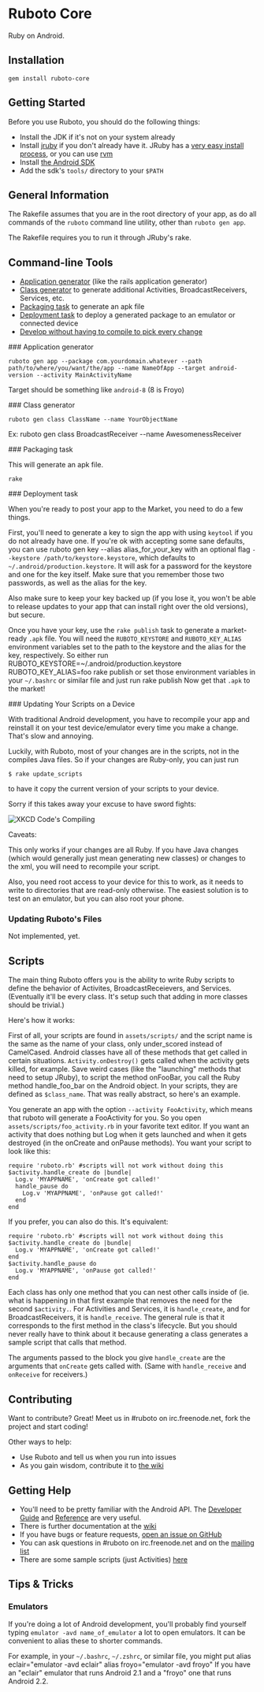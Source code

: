 Ruboto Core
=============

Ruby on Android.

Installation
-------

    gem install ruboto-core

Getting Started
---------------

Before you use Ruboto, you should do the following things:

* Install the JDK if it's not on your system already
* Install [jruby](http://jruby.org/) if you don't already have it. JRuby has a [very easy install process](http://jruby.org/#2), or you can use [rvm](http://rvm.beginrescueend.com/)
* Install [the Android SDK](http://developer.android.com/sdk/index.html)
* Add the sdk's `tools/` directory to your `$PATH`

General Information
------------------

The Rakefile assumes that you are in the root directory of your app, as do all commands of the `ruboto` command line utility, other than `ruboto gen app`.

The Rakefile requires you to run it through JRuby's rake. 

Command-line Tools
-------

* [Application generator](#application_generator) (like the rails application generator)
* [Class generator](#class_generator) to generate additional Activities, BroadcastReceivers, Services, etc.
* [Packaging task](#packaging_task) to generate an apk file
* [Deployment task](#deployment_task) to deploy a generated package to an emulator or connected device
* [Develop without having to compile to pick every change](#update_scripts)


<a name="application_generator">
### Application generator
</a>

    ruboto gen app --package com.yourdomain.whatever --path path/to/where/you/want/the/app --name NameOfApp --target android-version --activity MainActivityName
Target should be something like `android-8` (8 is Froyo)

<a name="class_generator">
### Class generator
</a>

    ruboto gen class ClassName --name YourObjectName
Ex:
    ruboto gen class BroadcastReceiver --name AwesomenessReceiver

<a name="packaging_task">
### Packaging task
</a>

This will generate an apk file.

    rake

<a name="deployment_task">
### Deployment task
</a>

When you're ready to post your app to the Market, you need to do a few things.

First, you'll need to generate a key to sign the app with using `keytool` if you do not already have one. If you're ok with accepting some sane defaults, you can use
    ruboto gen key --alias alias_for_your_key
with an optional flag `--keystore /path/to/keystore.keystore`, which defaults to `~/.android/production.keystore`. It will ask for a password for the keystore and one for the key itself. Make sure that you remember those two passwords, as well as the alias for the key. 

Also make sure to keep your key backed up (if you lose it, you won't be able to release updates to your app that can install right over the old versions), but secure.

Once you have your key, use the `rake publish` task to generate a market-ready `.apk` file. You will need the `RUBOTO_KEYSTORE` and `RUBOTO_KEY_ALIAS` environment variables set to the path to the keystore and the alias for the key, respectively. So either run
    RUBOTO_KEYSTORE=~/.android/production.keystore RUBOTO_KEY_ALIAS=foo rake publish
or set those environment variables in your `~/.bashrc` or similar file and just run
    rake publish
Now get that `.apk` to the market!

<span id="update_scripts">
### Updating Your Scripts on a Device
</span>

With traditional Android development, you have to recompile your app and reinstall it on your test device/emulator every time you make a change. That's slow and annoying.

Luckily, with Ruboto, most of your changes are in the scripts, not in the compiles Java files. So if your changes are Ruby-only, you can just run

    $ rake update_scripts

to have it copy the current version of your scripts to your device.

Sorry if this takes away your excuse to have sword fights:

![XKCD Code's Compiling](http://imgs.xkcd.com/comics/compiling.png)

Caveats:

This only works if your changes are all Ruby. If you have Java changes (which would generally just mean generating new classes) or changes to the xml, you will need to recompile your script.

Also, you need root access to your device for this to work, as it needs to write to directories that are read-only otherwise. The easiest solution is to test on an emulator, but you can also root your phone.

### Updating Ruboto's Files

Not implemented, yet.


Scripts
-------

The main thing Ruboto offers you is the ability to write Ruby scripts to define the behavior of Activites, BroadcastReceievers, and Services. (Eventually it'll be every class. It's setup such that adding in more classes should be trivial.)

Here's how it works:

First of all, your scripts are found in `assets/scripts/` and the script name is the same as the name of your class, only under_scored instead of CamelCased. Android classes have all of these methods that get called in certain situations. `Activity.onDestroy()` gets called when the activity gets killed, for example. Save weird cases (like the "launching" methods that need to setup JRuby), to script the method onFooBar, you call the Ruby method handle_foo_bar on the Android object. In your scripts, they are defined as `$class_name`. That was really abstract, so here's an example. 

You generate an app with the option `--activity FooActivity`, which means that ruboto will generate a FooActivity for you. So you open `assets/scripts/foo_activity.rb` in your favorite text editor. If you want an activity that does nothing but Log when it gets launched and when it gets destroyed (in the onCreate and onPause methods). You want your script to look like this:

    require 'ruboto.rb' #scripts will not work without doing this
    $activity.handle_create do |bundle|
      Log.v 'MYAPPNAME', 'onCreate got called!'
      handle_pause do
        Log.v 'MYAPPNAME', 'onPause got called!'
      end
    end

If you prefer, you can also do this. It's equivalent:

    require 'ruboto.rb' #scripts will not work without doing this
    $activity.handle_create do |bundle|
      Log.v 'MYAPPNAME', 'onCreate got called!'
    end
    $activity.handle_pause do
      Log.v 'MYAPPNAME', 'onPause got called!'
    end

Each class has only one method that you can nest other calls inside of (ie. what is happening in that first example that removes the need for the second `$activity.`. For Activities and Services, it is `handle_create`, and for BroadcastReceivers, it is `handle_receive`. The general rule is that it corresponds to the first method in the class's lifecycle. But you should never really have to think about it because generating a class generates a sample script that calls that method.

The arguments passed to the block you give `handle_create` are the arguments that `onCreate` gets called with. (Same with `handle_receive` and `onReceive` for receivers.)

Contributing
------------

Want to contribute? Great! Meet us in #ruboto on irc.freenode.net, fork the project and start coding!

Other ways to help:

* Use Ruboto and tell us when you run into issues
* As you gain wisdom, contribute it to [the wiki](http://github.com/ruboto/ruboto-core/wiki/)

Getting Help
------------

* You'll need to be pretty familiar with the Android API. The [Developer Guide](http://developer.android.com/guide/index.html) and [Reference](http://developer.android.com/reference/packages.html) are very useful. 
* There is further documentation at the [wiki](http://github.com/ruboto/ruboto-core/wiki)
* If you have bugs or feature requests, [open an issue on GitHub](http://github.com/ruboto/ruboto-core/issues)
* You can ask questions in #ruboto on irc.freenode.net and on the [mailing list](http://groups.google.com/groups/ruboto)
* There are some sample scripts (just Activities) [here](http://github.com/ruboto/ruboto-irb/tree/master/assets/demo-scripts/)

Tips & Tricks
-------------

### Emulators

If you're doing a lot of Android development, you'll probably find yourself typing `emulator -avd name_of_emulator` a lot to open emulators. It can be convenient to alias these to shorter commands.

For example, in your `~/.bashrc`, `~/.zshrc`, or similar file, you might put
    alias eclair="emulator -avd eclair"
    alias froyo="emulator -avd froyo"
If you have an "eclair" emulator that runs Android 2.1 and a "froyo" one that runs Android 2.2.
